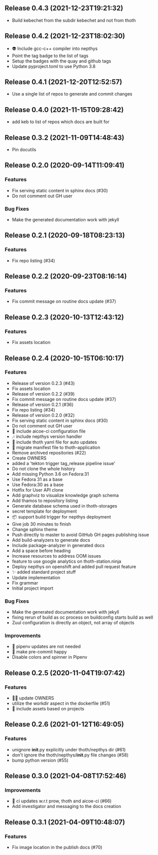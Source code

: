 
## Release 0.4.3 (2021-12-23T19:21:32)
* Build kebechet from the subdir kebechet and not from thoth

## Release 0.4.2 (2021-12-23T18:02:30)
* :alien: Include gcc-c++ compiler into nepthys
* Point the tag badge to the list of tags
* Setup the badges with the quay and github tags
* Update pyproject.toml to use Python 3.8

## Release 0.4.1 (2021-12-20T12:52:57)
* Use a single list of repos to generate and commit changes

## Release 0.4.0 (2021-11-15T09:28:42)
* add keb to list of repos which docs are built for

## Release 0.3.2 (2021-11-09T14:48:43)
* Pin docutils

## Release 0.2.0 (2020-09-14T11:09:41)
### Features
* Fix serving static content in sphinx docs (#30)
* Do not comment out GH user
### Bug Fixes
* Make the generated documentation work with jekyll

## Release 0.2.1 (2020-09-18T08:23:13)
### Features
* Fix repo listing (#34)

## Release 0.2.2 (2020-09-23T08:16:14)
### Features
* Fix commit message on routine docs update (#37)

## Release 0.2.3 (2020-10-13T12:43:12)
### Features
* Fix assets location

## Release 0.2.4 (2020-10-15T06:10:17)
### Features
* Release of version 0.2.3 (#43)
* Fix assets location
* Release of version 0.2.2 (#39)
* Fix commit message on routine docs update (#37)
* Release of version 0.2.1 (#36)
* Fix repo listing (#34)
* Release of version 0.2.0 (#32)
* Fix serving static content in sphinx docs (#30)
* Do not comment out GH user
* :truck: include aicoe-ci configuration file
* :notes: include nepthys version handler
* :truck: include thoth yaml file for auto updates
* :jack_o_lantern: migrate manifest file to thoth-application
* Remove archived repositories (#22)
* Create OWNERS
* added a 'tekton trigger tag_release pipeline issue'
* Do not clone the whole history
* Add missing Python 3.6 on Fedora:31
* Use Fedora 31 as a base
* Use Fedora:30 as a base
* Hotfix for User API clone
* Add graphviz to visualize knowledge graph schema
* Add thamos to repository listing
* Generate database schema used in thoth-storages
* secret template for deployment
* :package: support build trigger for nepthys deployment
* Give job 30 minutes to finish
* Change sphinx theme
* Push directly to master to avoid GitHub GH pages publishing issue
* Add build-analyzers to generate docs
* Include package-analyzer in generated docs
* Add a space before heading
* Increase resources to address OOM issues
* feature to use google analytics on thoth-station.ninja
* Deploy nepthys on openshift and added pull request feature
* :sparkles: added standard project stuff
* Update implementation
* Fix grammar
* Initial project import
### Bug Fixes
* Make the generated documentation work with jekyll
*  fixing rerun of build as oc process on buildconfig starts build as well
* Zuul configuration is directly an object, not array of objects
### Improvements
* :truck: pipenv updates are not needed
* :8ball: make pre-commit happy
* Disable colors and spinner in Pipenv

## Release 0.2.5 (2020-11-04T19:07:42)
### Features
* :guardsman: update OWNERS
* utilize the workdir aspect in the dockerfile (#51)
* :turtle: include assets based on projects

## Release 0.2.6 (2021-01-12T16:49:05)
### Features
* unignore __init__.py explicitly under thoth/nepthys dir (#61)
* don't ignore the thoth/nepthys/__init__.py file changes (#58)
* bump python version (#55)

## Release 0.3.0 (2021-04-08T17:52:46)
### Improvements
* :robot: ci updates w.r.t prow, thoth and aicoe-ci (#66)
* Add investigator and messaging to the docs creation

## Release 0.3.1 (2021-04-09T10:48:07)
### Features
* Fix image location in the publish docs (#70)
